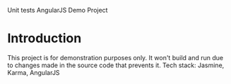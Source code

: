 Unit tests AngularJS Demo Project

# Introduction 
This project is for demonstration purposes only. It won't build and run due to changes made in the source code that prevents it.
Tech stack: Jasmine, Karma, AngularJS